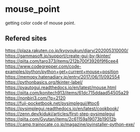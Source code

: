 # mouse_point
getting color code of mouse point.<br>
## Refered sites
https://plaza.rakuten.co.jp/kyoyoukun/diary/202005310000/ <br>
https://gammasoft.jp/support/create-gui-by-tkinter/ <br>
https://qiita.com/taro373/items/212b700f3926f9f6cee4 <br>
https://www.codegrepper.com/code-examples/python/python+get+current+mouse+position <br>
https://memopy.hatenadiary.jp/entry/2017/06/11/092554 <br>
https://pythonbasics.org/tkinter-label/ <br>
https://pyautogui.readthedocs.io/en/latest/mouse.html <br>
https://qiita.com/konitech913/items/61dc715ddaad54505a29 <br>
https://nonbiri3.com/?p=2120 <br>
https://fuji-pocketbook.net/pysimplegui/#toc6 <br>
https://pysimplegui.readthedocs.io/en/latest/cookbook/ <br>
https://zenn.dev/kiduki/articles/first-step-pysimplegui <br>
https://qiita.com/Gyutan/items/2c61159a19073b19012b <br>
https://camp.trainocate.co.jp/magazine/pyinstaller-python-exe/